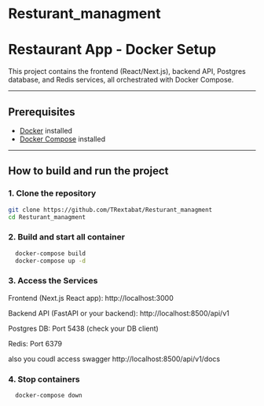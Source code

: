 # Resturant_managment
# Restaurant App - Docker Setup

This project contains the frontend (React/Next.js), backend API, Postgres database, and Redis services, all orchestrated with Docker Compose.

---

## Prerequisites

- [Docker](https://docs.docker.com/get-docker/) installed
- [Docker Compose](https://docs.docker.com/compose/install/) installed

---

## How to build and run the project

### 1. Clone the repository

```bash
git clone https://github.com/TRextabat/Resturant_managment
cd Resturant_managment
```
### 2. Build and start all container 

```bash
  docker-compose build
  docker-compose up -d
```
### 3. Access the Services
Frontend (Next.js React app): http://localhost:3000

Backend API (FastAPI or your backend): http://localhost:8500/api/v1

Postgres DB: Port 5438 (check your DB client)

Redis: Port 6379

also you coudl access swagger http://localhost:8500/api/v1/docs

### 4. Stop containers 
```bash
  docker-compose down
```

